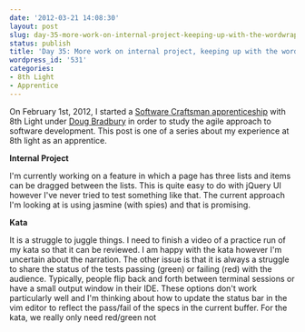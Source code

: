 ```yaml
---
date: '2012-03-21 14:08:30'
layout: post
slug: day-35-more-work-on-internal-project-keeping-up-with-the-wordwrap-kata
status: publish
title: 'Day 35: More work on internal project, keeping up with the wordwrap kata'
wordpress_id: '531'
categories:
- 8th Light
- Apprentice
---
```


On February 1st, 2012, I started a [Software Craftsman apprenticeship](http://www.8thlight.com/apprenticeship) with 8th Light under [Doug Bradbury](http://www.8thlight.com/our-team/doug-bradbury) in order to study the agile approach to software development. This post is one of a series about my experience at 8th light as an apprentice.



**Internal Project**

I'm currently working on a feature in which a page has three lists and items can be dragged between the lists. This is quite easy to do with jQuery UI however I've never tried to test something like that. The current approach I'm looking at is using jasmine (with spies) and that is promising.

**Kata**

It is a struggle to juggle things. I need to finish a video of a practice run of my kata so that it can be reviewed. I am happy with the kata however I'm uncertain about the narration. The other issue is that it is always a struggle to share the status of the tests passing (green) or failing (red) with the audience. Typically, people flip back and forth between terminal sessions or have a small output window in their IDE. These options don't work particularly well and I'm thinking about how to update the status bar in the vim editor to reflect the pass/fail of the specs in the current buffer. For the kata, we really only need red/green not

